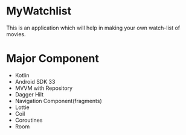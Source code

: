 # MyWatchlist
This is an application which will help in making your own watch-list of movies.
# Major Component
- Kotlin
- Android SDK 33
- MVVM with Repository
- Dagger Hilt
- Navigation Component(fragments)
- Lottie
- Coil
- Coroutines
- Room
